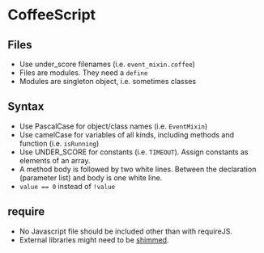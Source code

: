 # CoffeeScript

## Files
* Use under_score filenames (i.e. `event_mixin.coffee`)
* Files are modules. They need a `define`
* Modules are singleton object, i.e. sometimes classes

## Syntax
* Use PascalCase for object/class names (i.e. `EventMixin`)
* Use camelCase for variables of all kinds, including methods and function (i.e. `isRunning`)
* Use UNDER_SCORE for constants (i.e. `TIMEOUT`). Assign constants as elements of an array.
* A method body is followed by two white lines. Between the declaration (parameter list) and body is one white line.
* `value == 0` instead of `!value`


## require
* No Javascript file should be included other than with requireJS.
* External libraries might need to be [shimmed](http://requirejs.org/docs/api.html#config-shim).



